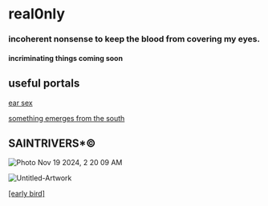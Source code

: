 # real0nly

### incoherent nonsense to keep the blood from covering my eyes.
#### incriminating things coming soon 







## useful portals

[ear sex](https://linktr.ee/SaintToki)

[something emerges from the south](https://www.tumblr.com/hxrrxrpxrn/767396759690412032)




## SAINTRIVERS*©

![Photo Nov 19 2024, 2 20 09 AM](https://github.com/user-attachments/assets/b9225add-a440-4702-bc53-920250091c62)

![Untitled-Artwork](https://github.com/user-attachments/assets/e7bf30eb-7c74-4f83-9aa0-9116e69b13c5)

[[early bird]](https://youtu.be/b511NF8XBA8)
